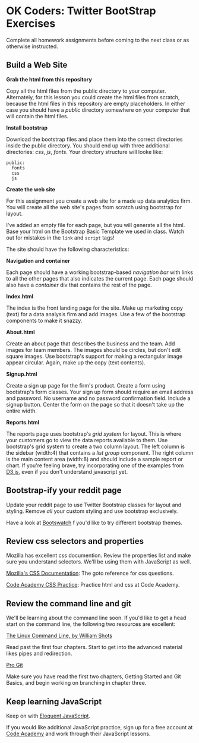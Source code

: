 OK Coders: Twitter BootStrap Exercises
====

Complete all homework assignments before coming to the next class or as otherwise instructed.

## Build a Web Site

**Grab the html from this repository**

Copy all the html files from the public directory to your computer. Alternately, for this lesson you could create the html files from scratch, because the html files in this repository are empty placeholders. In either case you should have a *public* directory somewhere on your computer that will contain the html files.

**Install bootstrap**

Download the bootstrap files and place them into the correct directories inside the public directory. You should end up with three additional directories: *css*, *js*, *fonts*. Your directory structure will looke like:

```
public:
  fonts
  css
  js
```

**Create the web site**

For this assignment you create a web site for a made up data analytics firm. You will create all the web site's pages from scratch using bootstrap for layout.

I've added an empty file for each page, but you will generate all the html. Base your html on the Bootstrap Basic Template we used in class. Watch out for mistakes in the `link` and `script` tags!

The site should have the following characteristics:

**Navigation and container**

Each page should have a working bootstrap-based *navigation bar* with links to all the other pages that also indicates the current page. Each page should also have a *container* div that contains the rest of the page.

**Index.html**

The index is the front landing page for the site. Make up marketing copy (text) for a data analysis firm and add images. Use a few of the bootstrap components to make it snazzy.

**About.html**

Create an about page that describes the business and the team. Add images for team members. The images should be circles, but don't edit square images. Use bootstrap's support for making a rectangular image appear circular. Again, make up the copy (text contents).

**Signup.html**

Create a sign up page for the firm's product. Create a form using bootstrap's form classes. Your sign up form should require an email address and password. No username and no password confirmation field. Include a signup button. Center the form on the page so that it doesn't take up the entire width.

**Reports.html**

The reports page uses bootstrap's *grid system* for layout. This is where your customers go to view the data reports available to them. Use bootstrap's grid system to create a two column layout. The left column is the sidebar (width:4) that contains a *list group* component. The right column is the main content area (width:8) and should include a sample report or chart. If you're feeling brave, try incorporating one of the examples from [D3.js](http://d3js.org/), even if you don't understand javascript yet.

## Bootstrap-ify your reddit page

Update your reddit page to use Twitter Bootstrap classes for layout and styling. Remove *all* your custom styling and use bootstrap exclusively.

Have a look at [Bootswatch](http://bootswatch.com/) f you'd like to try different bootstrap themes.

## Review css selectors and properties

Mozilla has excellent css documention. Review the properties list and make sure you understand selectors. We'll be using them with JavaScript as well.

[Mozilla's CSS Documentation](https://developer.mozilla.org/en-US/docs/Web/CSS/Reference): The goto reference for css questions.

[Code Academy CSS Practice](http://www.codecademy.com/tracks/web): Practice html and css at Code Academy.

## Review the command line and git

We'll be learning about the command line soon. If you'd like to get a head start on the command line, the following two resources are excellent:

[The Linux Command Line, by William Shots](http://linuxcommand.org/tlcl.php)

Read past the first four chapters. Start to get into the advanced material likes pipes and redirection.

[Pro Git](http://git-scm.com/book)

Make sure you have read the first two chapters, Getting Started and Git Basics, and begin working on branching in chapter three.

## Keep learning JavaScript

Keep on with [Eloquent JavaScript](http://eloquentjavascript.net/).

If you would like additional JavaScript practice, sign up for a free account at [Code Academy](http://www.codecademy.com/) and work through their JavaScript lessons.